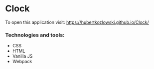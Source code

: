 
# Clock

To open this application visit: https://hubertkozlowski.github.io/Clock/

### Technologies and tools:

* CSS
* HTML
* Vanilla JS
* Webpack
